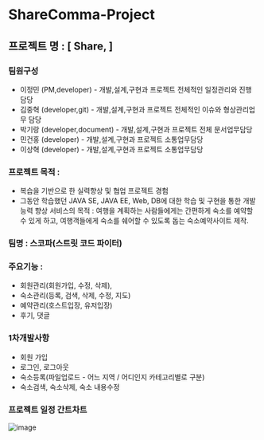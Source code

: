 # ShareComma-Project


## 프로젝트 명 : [ Share, ] 

### 팀원구성
- 이정민 (PM,developer) - 개발,설계,구현과 프로젝트 전체적인 일정관리와 진행 담당
- 김중혁 (developer,git) - 개발,설계,구현과 프로젝트 전체적인 이슈와 형상관리업무 담당
- 박기랑 (developer,document) - 개발,설계,구현과 프로젝트 전체 문서업무담당
- 민건홍 (developer) - 개발,설계,구현과 프로젝트 소통업무담당
- 이상혁 (developer) - 개발,설계,구현과 프로젝트 소통업무담당
 
### 프로젝트 목적 : 
- 복습을 기반으로 한 실력향상 및 협업 프로젝트 경험
- 그동안 학습했던 JAVA SE, JAVA EE, Web, DB에 대한 학습 및 구현을 통한 개발 능력 향상
서비스의 목적 : 여행을 계획하는 사람들에게는 간편하게 숙소를 예약할 수 있게 하고,
여행객들에게 숙소를 쉐어할 수 있도록 돕는 숙소예약사이트 제작.

### 팀명 : 스코파(스트릿 코드 파이터)

### 주요기능 : 
- 회원관리(회원가입, 수정, 삭제),
- 숙소관리(등록, 검색, 삭제, 수정, 지도)
- 예약관리(호스트입장, 유저입장)
- 후기, 댓글

### 1차개발사항
- 회원 가입
- 로그인, 로그아웃
- 숙소등록(파일업로드 - 어느 지역 / 어디인지 카테고리별로 구분)
- 숙소검색, 숙소삭제, 숙소 내용수정

### 프로젝트 일정 간트차트

![image](https://user-images.githubusercontent.com/83209006/139969369-0981f67f-cda4-48fe-8643-293658603d58.png)



																
